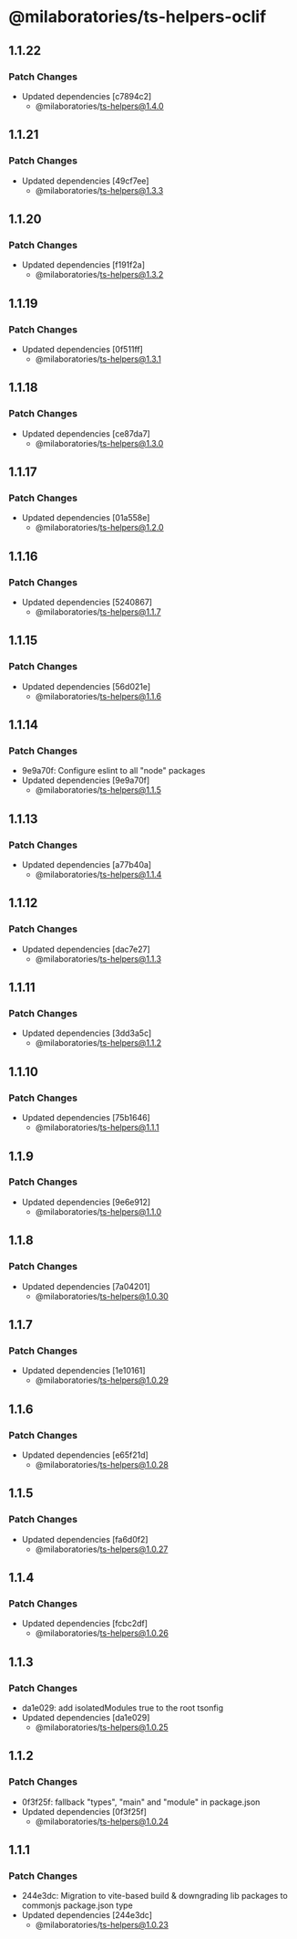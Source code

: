 # @milaboratories/ts-helpers-oclif

## 1.1.22

### Patch Changes

- Updated dependencies [c7894c2]
  - @milaboratories/ts-helpers@1.4.0

## 1.1.21

### Patch Changes

- Updated dependencies [49cf7ee]
  - @milaboratories/ts-helpers@1.3.3

## 1.1.20

### Patch Changes

- Updated dependencies [f191f2a]
  - @milaboratories/ts-helpers@1.3.2

## 1.1.19

### Patch Changes

- Updated dependencies [0f511ff]
  - @milaboratories/ts-helpers@1.3.1

## 1.1.18

### Patch Changes

- Updated dependencies [ce87da7]
  - @milaboratories/ts-helpers@1.3.0

## 1.1.17

### Patch Changes

- Updated dependencies [01a558e]
  - @milaboratories/ts-helpers@1.2.0

## 1.1.16

### Patch Changes

- Updated dependencies [5240867]
  - @milaboratories/ts-helpers@1.1.7

## 1.1.15

### Patch Changes

- Updated dependencies [56d021e]
  - @milaboratories/ts-helpers@1.1.6

## 1.1.14

### Patch Changes

- 9e9a70f: Configure eslint to all "node" packages
- Updated dependencies [9e9a70f]
  - @milaboratories/ts-helpers@1.1.5

## 1.1.13

### Patch Changes

- Updated dependencies [a77b40a]
  - @milaboratories/ts-helpers@1.1.4

## 1.1.12

### Patch Changes

- Updated dependencies [dac7e27]
  - @milaboratories/ts-helpers@1.1.3

## 1.1.11

### Patch Changes

- Updated dependencies [3dd3a5c]
  - @milaboratories/ts-helpers@1.1.2

## 1.1.10

### Patch Changes

- Updated dependencies [75b1646]
  - @milaboratories/ts-helpers@1.1.1

## 1.1.9

### Patch Changes

- Updated dependencies [9e6e912]
  - @milaboratories/ts-helpers@1.1.0

## 1.1.8

### Patch Changes

- Updated dependencies [7a04201]
  - @milaboratories/ts-helpers@1.0.30

## 1.1.7

### Patch Changes

- Updated dependencies [1e10161]
  - @milaboratories/ts-helpers@1.0.29

## 1.1.6

### Patch Changes

- Updated dependencies [e65f21d]
  - @milaboratories/ts-helpers@1.0.28

## 1.1.5

### Patch Changes

- Updated dependencies [fa6d0f2]
  - @milaboratories/ts-helpers@1.0.27

## 1.1.4

### Patch Changes

- Updated dependencies [fcbc2df]
  - @milaboratories/ts-helpers@1.0.26

## 1.1.3

### Patch Changes

- da1e029: add isolatedModules true to the root tsonfig
- Updated dependencies [da1e029]
  - @milaboratories/ts-helpers@1.0.25

## 1.1.2

### Patch Changes

- 0f3f25f: fallback "types", "main" and "module" in package.json
- Updated dependencies [0f3f25f]
  - @milaboratories/ts-helpers@1.0.24

## 1.1.1

### Patch Changes

- 244e3dc: Migration to vite-based build & downgrading lib packages to commonjs package.json type
- Updated dependencies [244e3dc]
  - @milaboratories/ts-helpers@1.0.23
